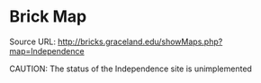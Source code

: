 #  Brick Map 

Source URL: http://bricks.graceland.edu/showMaps.php?map=Independence

CAUTION: The status of the Independence site is unimplemented

